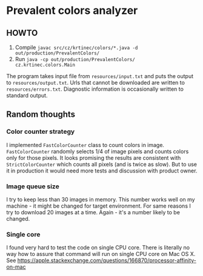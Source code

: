 # Prevalent colors analyzer

## HOWTO
1. Compile `javac src/cz/krtinec/colors/*.java -d out/production/PrevalentColors/`
1. Run `java -cp out/production/PrevalentColors/ cz.krtinec.colors.Main`

The program takes input file from `resources/input.txt` and puts the output to `resources/output.txt`. 
Urls that cannot be downloaded are written to `resources/errors.txt`.
Diagnostic information is occasionally written to standard output. 

## Random thoughts
### Color counter strategy
I implemented `FastColorCounter` class to count colors in image. `FastColorCounter` randomly selects 1/4 of image pixels
 and
 counts colors only for those pixels. 
It looks promising the results are consistent with `StrictColorCounter` which counts all pixels (and is twice as slow). 
But to use it in production it would need more tests and discussion with product owner.

### Image queue size
I try to keep less than 30 images in memory. This number works well on my machine - it might be changed for target environment.
For same reasons I try to download 20 images at a time. Again - it's a number likely to be changed.

### Single core
I found very hard to test the code on single CPU core. There is literally no way how to assure that command will run 
on single CPU core on Mac OS X. 
See https://apple.stackexchange.com/questions/166870/processor-affinity-on-mac